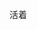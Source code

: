 <!--
 * @Author: duxinyues yongyuan253015@gmail.com
 * @Date: 2023-10-14 12:17:32
 * @LastEditors: duxinyues yongyuan253015@gmail.com
 * @LastEditTime: 2024-01-03 09:59:45
 * @FilePath: /blog/lifestyle/index.md
 * @Description: 
 * Copyright (c) 2024 by ${duxinyues} email: ${yongyuan253015@gmail.com}, All Rights Reserved.
-->
活着